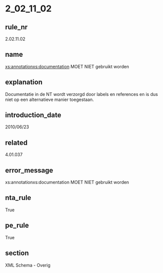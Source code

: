 # 2_02_11_02

## rule_nr
2.02.11.02

## name
<xs:annotation><xs:documentation> MOET NIET gebruikt worden

## explanation
Documentatie in de NT wordt verzorgd door labels en references en is dus niet op een alternatieve manier toegestaan.

## introduction_date
2010/06/23

## related
4.01.037

## error_message
xs:annotationxs:documentation MOET NIET gebruikt worden

## nta_rule
True

## pe_rule
True

## section
XML Schema - Overig

